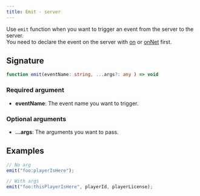 ```yaml
---
title: Emit - server
---
```


Use `emit` function when you want to trigger an event from the server to the server.\
You need to declare the event on the server with [on](/docs/scripting-reference/runtimes/javascript/functions/on-server) or [onNet](/docs/scripting-reference/runtimes/javascript/functions/onNet-server) first.

## Signature

```ts
function emit(eventName: string, ...args?: any ) => void
```

### Required argument

- **eventName**: The event name you want to trigger.

### Optional arguments

- **...args**: The arguments you want to pass.

## Examples

```ts
// No arg
emit("foo:playerIsHere");

// With args
emit("foo:thisPlayerIsHere", playerId, playerLicense);
```
